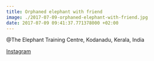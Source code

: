 ```yaml
---
title: Orphaned elephant with friend
image: ./2017-07-09-orphaned-elephant-with-friend.jpg
date: 2017-07-09 09:41:37.771378000 +02:00
---
```


@The Elephant Training Centre, Kodanadu, Kerala, India

[Instagram](https://www.instagram.com/p/BWeXrD_FwrV)
